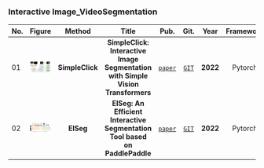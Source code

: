 

### Interactive Image_VideoSegmentation
|No.   |Figure   |Method   |Title  |Pub.  |Git. |Year |Framework |Type |Dataset |PreTrainedModel |TrainingPipeline |TestPipeline |License
|-----|:-----:|:-----:|:-----:|:-----:|:---:|:---:|:-----:|:-----:|:-----:|:-----:|:-----:|:-----:|:-----:|
|01|![SimpleClick](datacapture/simpleclick2.png)         |__SimpleClick__|__SimpleClick: Interactive Image Segmentation with Simple Vision Transformers__|[`paper`](https://arxiv.org/pdf/2210.11006v2.pdf)|[`GIT`](https://github.com/uncbiag/SimpleClick)|__2022__|Pytorch|Click(one or more)|GrabCut,Berkeley,DAVIS,PascalVOC,SBD|Yes|Yes|Yes|MIT|
|02|![EISeg](datacapture/elseg2.png)           |__EISeg__|__EISeg: An Efficient Interactive Segmentation Tool based on PaddlePaddle__|[`paper`](https://arxiv.org/pdf/2210.08788v2.pdf)|[`GIT`](https://github.com/PaddlePaddle/PaddleSeg)|__2022__|Pytorch|Click(one or more)|GrabCut,Berkeley,DAVIS,PascalVOC|Yes|Yes|Yes|Apache-2.0 |
